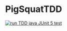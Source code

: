 # PigSquatTDD
[![run TDD java JUnit 5 test](https://github.com/ocmino/PigSquatTDD/actions/workflows/maven.yml/badge.svg)](https://github.com/ocmino/PigSquatTDD/actions/workflows/maven.yml)
